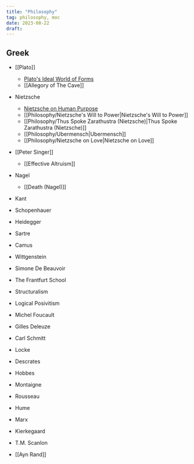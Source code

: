 ```yaml
---
title: "Philosophy"
tag: philosophy, moc
date: 2023-08-22
draft:
---
```


## Greek
- [[Plato]]
	- [Plato's Ideal World of Forms](Philosophy/Plato's%20Ideal%20World%20of%20Forms.md)
	- [[Allegory of The Cave]]

- Nietzsche
	- [Nietzsche on Human Purpose](Philosophy/Nietzsche%20on%20Human%20Purpose.md)
	- [[Philosophy/Nietzsche's Will to Power|Nietzsche's Will to Power]]
	- [[Philosophy/Thus Spoke Zarathustra (Nietzsche)|Thus Spoke Zarathustra (Nietzsche)]]
	- [[Philosophy/Ubermensch|Ubermensch]]
	- [[Philosophy/Nietzsche on Love|Nietzsche on Love]]

- [[Peter Singer]]
	- [[Effective Altruism]]

- Nagel
	- [[Death (Nagel)]]

- Kant
- Schopenhauer
- Heidegger
- Sartre
- Camus
- Wittgenstein
- Simone De Beauvoir
- The Frantfurt School
- Structuralism
- Logical Posivitism
- Michel Foucault
- Gilles Deleuze
- Carl Schmitt
- Locke
- Descrates
- Hobbes
- Montaigne
- Rousseau
- Hume
- Marx
- Kierkegaard
- T.M. Scanlon
- [[Ayn Rand]]